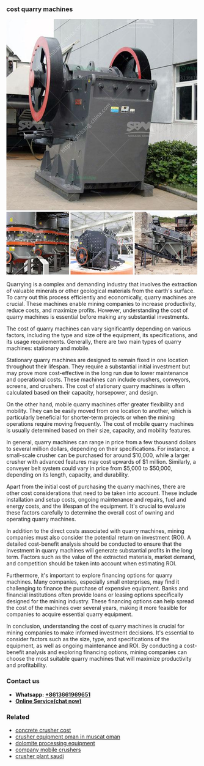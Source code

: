 <h3>cost quarry machines</h3><img src='1708589381.jpg' alt=''><p>Quarrying is a complex and demanding industry that involves the extraction of valuable minerals or other geological materials from the earth's surface. To carry out this process efficiently and economically, quarry machines are crucial. These machines enable mining companies to increase productivity, reduce costs, and maximize profits. However, understanding the cost of quarry machines is essential before making any substantial investments.</p><p>The cost of quarry machines can vary significantly depending on various factors, including the type and size of the equipment, its specifications, and its usage requirements. Generally, there are two main types of quarry machines: stationary and mobile.</p><p>Stationary quarry machines are designed to remain fixed in one location throughout their lifespan. They require a substantial initial investment but may prove more cost-effective in the long run due to lower maintenance and operational costs. These machines can include crushers, conveyors, screens, and crushers. The cost of stationary quarry machines is often calculated based on their capacity, horsepower, and design.</p><p>On the other hand, mobile quarry machines offer greater flexibility and mobility. They can be easily moved from one location to another, which is particularly beneficial for shorter-term projects or when the mining operations require moving frequently. The cost of mobile quarry machines is usually determined based on their size, capacity, and mobility features.</p><p>In general, quarry machines can range in price from a few thousand dollars to several million dollars, depending on their specifications. For instance, a small-scale crusher can be purchased for around $10,000, while a larger crusher with advanced features may cost upwards of $1 million. Similarly, a conveyer belt system could vary in price from $5,000 to $50,000, depending on its length, capacity, and durability.</p><p>Apart from the initial cost of purchasing the quarry machines, there are other cost considerations that need to be taken into account. These include installation and setup costs, ongoing maintenance and repairs, fuel and energy costs, and the lifespan of the equipment. It's crucial to evaluate these factors carefully to determine the overall cost of owning and operating quarry machines.</p><p>In addition to the direct costs associated with quarry machines, mining companies must also consider the potential return on investment (ROI). A detailed cost-benefit analysis should be conducted to ensure that the investment in quarry machines will generate substantial profits in the long term. Factors such as the value of the extracted materials, market demand, and competition should be taken into account when estimating ROI.</p><p>Furthermore, it's important to explore financing options for quarry machines. Many companies, especially small enterprises, may find it challenging to finance the purchase of expensive equipment. Banks and financial institutions often provide loans or leasing options specifically designed for the mining industry. These financing options can help spread the cost of the machines over several years, making it more feasible for companies to acquire essential quarry equipment.</p><p>In conclusion, understanding the cost of quarry machines is crucial for mining companies to make informed investment decisions. It's essential to consider factors such as the size, type, and specifications of the equipment, as well as ongoing maintenance and ROI. By conducting a cost-benefit analysis and exploring financing options, mining companies can choose the most suitable quarry machines that will maximize productivity and profitability.</p><h3>Contact us</h3><ul><li><strong>Whatsapp:&nbsp;<a href="https://wa.me/8613661969651">+8613661969651</a></strong></li><li><a href="https://swt.shibang-china.com/?git&amp;zhl&amp;cost quarry machines"><strong>Online Service(chat now)</strong></a></li></ul><h3>Related</h3><ul><li><a href='concrete crusher cost.md'>concrete crusher cost</a></li><li><a href='crusher equipment oman in muscat oman.md'>crusher equipment oman in muscat oman</a></li><li><a href='dolomite processing equipment.md'>dolomite processing equipment</a></li><li><a href='company mobile crushers.md'>company mobile crushers</a></li><li><a href='crusher plant saudi.md'>crusher plant saudi</a></li></ul>